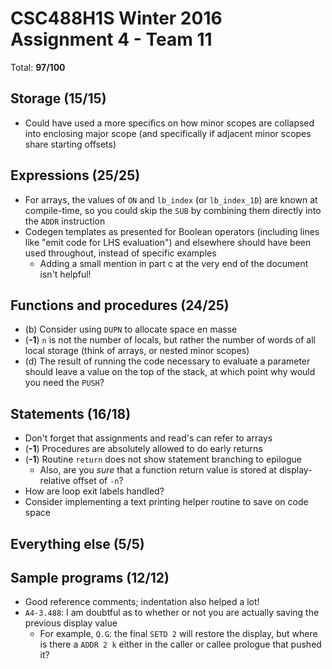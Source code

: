 # CSC488H1S Winter 2016 Assignment 4 - Team 11

Total: **97/100**

## Storage (15/15)

 * Could have used a more specifics on how minor scopes are collapsed into enclosing major scope (and specifically if adjacent minor scopes share starting offsets)


## Expressions (25/25)

 * For arrays, the values of `ON` and `lb_index` (or `lb_index_1D`) are known at compile-time, so you could skip the `SUB` by combining them directly into the `ADDR` instruction
 * Codegen templates as presented for Boolean operators (including lines like "emit code for LHS evaluation") and elsewhere should have been used throughout, instead of specific examples
    - Adding a small mention in part c at the very end of the document isn't helpful!


## Functions and procedures (24/25)

 * (b) Consider using `DUPN` to allocate space en masse
 * (**-1**) `n` is not the number of locals, but rather the number of words of all local storage (think of arrays, or nested minor scopes)
 * (d) The result of running the code necessary to evaluate a parameter should leave a value on the top of the stack, at which point why would you need the `PUSH`?


## Statements (16/18)

 * Don't forget that assignments and read's can refer to arrays
 * (**-1**) Procedures are absolutely allowed to do early returns
 * (**-1**) Routine `return` does not show statement branching to epilogue
    - Also, are you _sure_ that a function return value is stored at display-relative offset of `-n`?
 * How are loop exit labels handled?
 * Consider implementing a text printing helper routine to save on code space


## Everything else (5/5)


## Sample programs (12/12)

 * Good reference comments; indentation also helped a lot!
 * `A4-3.488`: I am doubtful as to whether or not you are actually saving the previous display value
    - For example, `Q.G`: the final `SETD 2` will restore the display, but where is there a `ADDR 2 k` either in the caller or callee prologue that pushed it?

